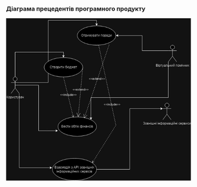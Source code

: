 ### Діаграма прецедентів програмного продукту
![Use Case](1.3-SoftwareUserRequirements/1.3.3-UseCaseDiagram/use_case.jpg)


